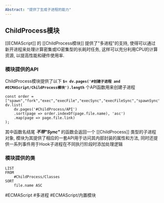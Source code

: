 ```yaml
---
Abstract: "提供了生成子进程的能力"
---
```

## ChildProcess模块

[[ECMAScript]] 的 [[ChildProcess模块]] 提供了"多进程"的支持, 使得可以通过新开进程来处理计算密集或IO密集型的长耗时任务, 这样可以充分利用CPU的计算资源, 以提高性能和硬件使用率.

### 模块提供的API
ChildProcess模块提供了以下 **`$= dv.pages('#创建子进程 and #ECMAScript/ChildProcess模块').length`** 个API函数用来创建子进程
```dataviewjs
const order = ["spawn","fork","exec","execFile","execSync","execFileSync","spawnSync"];
dv.list(
	dv.pages('#ChildProcess/API')
	.sort(page => order.indexOf(page.file.name), 'asc')
	.map(page => page.file.link)
);
```

其中函数名结尾 ***不带"Sync"*** 的函数会返回一个 [[ChildProcess]] 类型的子进程对象, 模块为其提供了相应的一套API用于访问其内部封装的属性和方法, 同时还提供一系列事件用于Hook子进程在不同执行阶段时添加处理逻辑

### 模块提供的类
```dataview
LIST
FROM
	#ChildProcess/Classes 
SORT
	file.name ASC
```

#ECMAScript #多进程 #ECMAScript/内置模块
